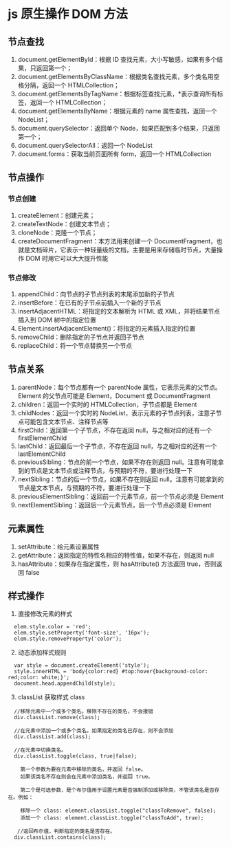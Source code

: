 # js 原生操作 DOM 方法

## 节点查找

1.  document.getElementById：根据 ID 查找元素，大小写敏感，如果有多个结果，只返回第一个；
2.  document.getElementsByClassName：根据类名查找元素，多个类名用空格分隔，返回一个 HTMLCollection；
3.  document.getElementsByTagName：根据标签查找元素，\*表示查询所有标签，返回一个 HTMLCollection；
4.  document.getElementsByName：根据元素的 name 属性查找，返回一个 NodeList；
5.  document.querySelector：返回单个 Node，如果匹配到多个结果，只返回第一个；
6.  document.querySelectorAll：返回一个 NodeList
7.  document.forms：获取当前页面所有 form，返回一个 HTMLCollection

## 节点操作

### 节点创建

1.  createElement：创建元素；
2.  createTextNode：创建文本节点；
3.  cloneNode：克隆一个节点；
4.  createDocumentFragment：本方法用来创建一个 DocumentFragment，也就是文档碎片，它表示一种轻量级的文档，主要是用来存储临时节点，大量操作 DOM 时用它可以大大提升性能

### 节点修改

1.  appendChild：向节点的子节点列表的末尾添加新的子节点
2.  insertBefore：在已有的子节点前插入一个新的子节点
3.  insertAdjacentHTML：将指定的文本解析为 HTML 或 XML，并将结果节点插入到 DOM 树中的指定位置
4.  Element.insertAdjacentElement()：将指定的元素插入指定的位置
5.  removeChild：删除指定的子节点并返回子节点
6.  replaceChild：将一个节点替换另一个节点

## 节点关系

1.  parentNode：每个节点都有一个 parentNode 属性，它表示元素的父节点。Element 的父节点可能是 Element，Document 或 DocumentFragment
2.  children：返回一个实时的 HTMLCollection，子节点都是 Element
3.  childNodes：返回一个实时的 NodeList，表示元素的子节点列表，注意子节点可能包含文本节点、注释节点等
4.  firstChild：返回第一个子节点，不存在返回 null，与之相对应的还有一个 firstElementChild
5.  lastChild：返回最后一个子节点，不存在返回 null，与之相对应的还有一个 lastElementChild
6.  previousSibling：节点的前一个节点，如果不存在则返回 null。注意有可能拿到的节点是文本节点或注释节点，与预期的不符，要进行处理一下
7.  nextSibling：节点的后一个节点，如果不存在则返回 null。注意有可能拿到的节点是文本节点，与预期的不符，要进行处理一下
8.  previousElementSibling：返回前一个元素节点，前一个节点必须是 Element
9.  nextElementSibling：返回后一个元素节点，后一个节点必须是 Element

## 元素属性

1.  setAttribute：给元素设置属性
2.  getAttribute：返回指定的特性名相应的特性值，如果不存在，则返回 null
3.  hasAttribute：如果存在指定属性，则 hasAttribute() 方法返回 true，否则返回 false

## 样式操作

1.  直接修改元素的样式

```
  elem.style.color = 'red';
  elem.style.setProperty('font-size', '16px');
  elem.style.removeProperty('color');
```

2.  动态添加样式规则

```
  var style = document.createElement('style');
  style.innerHTML = 'body{color:red} #top:hover{background-color:      red;color: white;}';
  document.head.appendChild(style);
```

3.  classList 获取样式 class

```
  //移除元素中一个或多个类名。移除不存在的类名，不会报错
  div.classList.remove(class);

  //在元素中添加一个或多个类名。如果指定的类名已存在，则不会添加
  div.classList.add(class);

  //在元素中切换类名。
  div.classList.toggle(class, true|false);

    第一个参数为要在元素中移除的类名，并返回 false。
    如果该类名不存在则会在元素中添加类名，并返回 true。

    第二个是可选参数，是个布尔值用于设置元素是否强制添加或移除类，不管该类名是否存在。例如：

    移除一个 class: element.classList.toggle("classToRemove", false);
    添加一个 class: element.classList.toggle("classToAdd", true);

   //返回布尔值，判断指定的类名是否存在。
  div.classList.contains(class);
```
